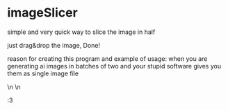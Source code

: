 # imageSlicer
simple and very quick way to slice the image in half

just drag&drop the image, Done!

reason for creating this program and example of usage: 
when you are generating ai images in batches of two and your stupid software gives you them as single image file

\n
\n

:3
